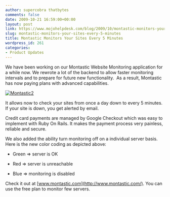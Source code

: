 ```yaml
---
author: supercobra thatbytes
comments: false
date: 2009-10-21 16:59:00+00:00
layout: post
link: https://www.mojohelpdesk.com/blog/2009/10/montastic-monitors-your-sites-every-5-minutes/
slug: montastic-monitors-your-sites-every-5-minutes
title: Montastic Monitors Your Sites Every 5 Minutes
wordpress_id: 261
categories:
- Product Updates
---
```


We have been working on our Montastic Website Monitoring application for a while now. We rewrote a lot of the backend to allow faster monitoring intervals and to prepare for future new functionality.  As a result, Montastic has now paying plans with advanced capabilities.




[![Montastic2](http://www.mojohelpdesk.com/blog/wordpress/wp-content/uploads/2009/10/Montastic2.png)](http://www.mojohelpdesk.com/blog/wordpress/wp-content/uploads/2009/10/Montastic2.png)


It allows now to check your sites from once a day down to every 5 minutes. If your site is down, you get alerted by email.

Credit card payments are managed by Google Checkout which was easy to implement with Ruby On Rails. It makes the payment process very painless, reliable and secure.

We also added the ability turn monitoring off on a individual server basis. Here is the new color coding as depicted above:



	
  * Green => server is OK

	
  * Red => server is unreachable

	
  * Blue => monitoring is disabled








Check it out at [www.montastic.com](http://www.montastic.com/). You can use the free plan to monitor few servers.
